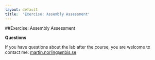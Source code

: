 ```yaml
---
layout: default
title:  'Exercise: Assembly Assessment'
---
```


##Exercise: Assembly Assessment

**Questions**

If you have questions about the lab after the course, you are welcome to contact me: martin.norling@nbis.se

